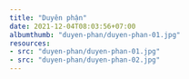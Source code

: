 ```yaml
---
title: "Duyên phận"
date: 2021-12-04T08:03:56+07:00
albumthumb: "duyen-phan/duyen-phan-01.jpg"
resources:
- src: "duyen-phan/duyen-phan-01.jpg"
- src: "duyen-phan/duyen-phan-02.jpg"
---
```


